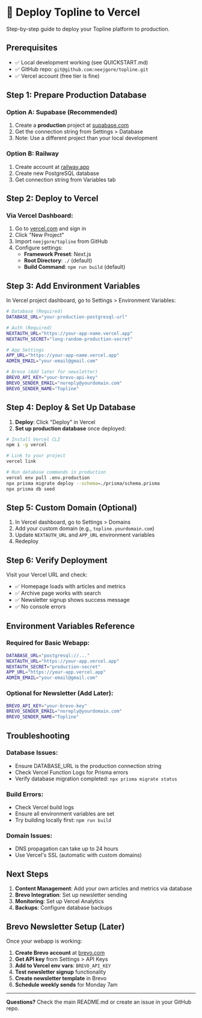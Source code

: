 # 🚀 Deploy Topline to Vercel

Step-by-step guide to deploy your Topline platform to production.

## Prerequisites

- ✅ Local development working (see QUICKSTART.md)
- ✅ GitHub repo: `git@github.com:neejgore/topline.git`
- ✅ Vercel account (free tier is fine)

## Step 1: Prepare Production Database

### Option A: Supabase (Recommended)
1. Create a **production** project at [supabase.com](https://supabase.com)
2. Get the connection string from Settings > Database
3. Note: Use a different project than your local development

### Option B: Railway
1. Create account at [railway.app](https://railway.app)
2. Create new PostgreSQL database
3. Get connection string from Variables tab

## Step 2: Deploy to Vercel

### Via Vercel Dashboard:
1. Go to [vercel.com](https://vercel.com) and sign in
2. Click "New Project"
3. Import `neejgore/topline` from GitHub
4. Configure settings:
   - **Framework Preset**: Next.js
   - **Root Directory**: `./` (default)
   - **Build Command**: `npm run build` (default)

## Step 3: Add Environment Variables

In Vercel project dashboard, go to Settings > Environment Variables:

```bash
# Database (Required)
DATABASE_URL="your-production-postgresql-url"

# Auth (Required)
NEXTAUTH_URL="https://your-app-name.vercel.app"
NEXTAUTH_SECRET="long-random-production-secret"

# App Settings
APP_URL="https://your-app-name.vercel.app"
ADMIN_EMAIL="your-email@gmail.com"

# Brevo (Add later for newsletter)
BREVO_API_KEY="your-brevo-api-key"
BREVO_SENDER_EMAIL="noreply@yourdomain.com"
BREVO_SENDER_NAME="Topline"
```

## Step 4: Deploy & Set Up Database

1. **Deploy**: Click "Deploy" in Vercel
2. **Set up production database** once deployed:

```bash
# Install Vercel CLI
npm i -g vercel

# Link to your project
vercel link

# Run database commands in production
vercel env pull .env.production
npx prisma migrate deploy --schema=./prisma/schema.prisma
npx prisma db seed
```

## Step 5: Custom Domain (Optional)

1. In Vercel dashboard, go to Settings > Domains
2. Add your custom domain (e.g., `topline.yourdomain.com`)
3. Update `NEXTAUTH_URL` and `APP_URL` environment variables
4. Redeploy

## Step 6: Verify Deployment

Visit your Vercel URL and check:

- ✅ Homepage loads with articles and metrics
- ✅ Archive page works with search
- ✅ Newsletter signup shows success message
- ✅ No console errors

## Environment Variables Reference

### Required for Basic Webapp:
```bash
DATABASE_URL="postgresql://..."
NEXTAUTH_URL="https://your-app.vercel.app"
NEXTAUTH_SECRET="production-secret"
APP_URL="https://your-app.vercel.app"
ADMIN_EMAIL="your-email@gmail.com"
```

### Optional for Newsletter (Add Later):
```bash
BREVO_API_KEY="your-brevo-key"
BREVO_SENDER_EMAIL="noreply@yourdomain.com"
BREVO_SENDER_NAME="Topline"
```

## Troubleshooting

### Database Issues:
- Ensure DATABASE_URL is the production connection string
- Check Vercel Function Logs for Prisma errors
- Verify database migration completed: `npx prisma migrate status`

### Build Errors:
- Check Vercel build logs
- Ensure all environment variables are set
- Try building locally first: `npm run build`

### Domain Issues:
- DNS propagation can take up to 24 hours
- Use Vercel's SSL (automatic with custom domains)

## Next Steps

1. **Content Management**: Add your own articles and metrics via database
2. **Brevo Integration**: Set up newsletter sending
3. **Monitoring**: Set up Vercel Analytics
4. **Backups**: Configure database backups

## Brevo Newsletter Setup (Later)

Once your webapp is working:

1. **Create Brevo account** at [brevo.com](https://brevo.com)
2. **Get API key** from Settings > API Keys
3. **Add to Vercel env vars**: `BREVO_API_KEY`
4. **Test newsletter signup** functionality
5. **Create newsletter template** in Brevo
6. **Schedule weekly sends** for Monday 7am

---

**Questions?** Check the main README.md or create an issue in your GitHub repo. 